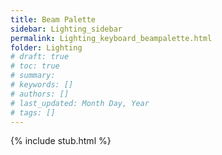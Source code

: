 ```yaml
---
title: Beam Palette
sidebar: Lighting_sidebar
permalink: Lighting_keyboard_beampalette.html
folder: Lighting
# draft: true
# toc: true
# summary: 
# keywords: []
# authors: []
# last_updated: Month Day, Year
# tags: []
---
```


{% include stub.html %}